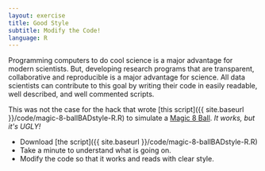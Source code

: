 ```yaml
---
layout: exercise
title: Good Style
subtitle: Modify the Code!
language: R
---
```


Programming computers to do cool science is a major advantage for modern scientists. But, developing research programs that are transparent, collaborative and reproducible is a major advantage for science. All data scientists can contribute to this goal by writing their code in easily readable, well described, and well commented scripts.

This was not the case for the hack that wrote [this script]({{ site.baseurl }}/code/magic-8-ballBADstyle-R.R) to simulate a [Magic 8 Ball](https://en.wikipedia.org/wiki/Magic_8-Ball). *It works, but it's UGLY!* 
- Download [the script]({{ site.baseurl }}/code/magic-8-ballBADstyle-R.R) 
- Take a minute to understand what is going on.
- Modify the code so that it works and reads with clear style.
